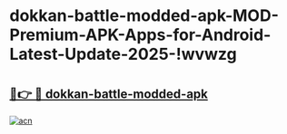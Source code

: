# dokkan-battle-modded-apk-MOD-Premium-APK-Apps-for-Android-Latest-Update-2025-!wvwzg

# <h2><a href="https://dauvof.esa.edu.pl?title=dokkan-battle-modded-apk&ref=wvwzg">🔗👉 🔴 dokkan-battle-modded-apk</a></h2>

[![acn](https://github.com/user-attachments/assets/0f9c940e-d8b0-45ae-aac7-cd30a18b3e1c)](https://dauvof.esa.edu.pl?title=dokkan-battle-modded-apk&ref=wvwzg)

